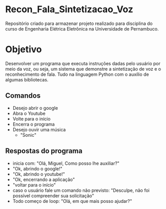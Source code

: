 # Recon_Fala_Sintetizacao_Voz
Repositório criado para armazenar projeto realizado para disciplina do curso de Engenharia Elétrica Eletrônica na Universidade de Pernambuco.

# Objetivo
Desenvolver um programa que executa instruções dadas pelo usuário por meio da voz, ou seja, um sistema que demonstre a sintetização de voz e o reconhecimento de fala. Tudo na linguagem Python com o auxílio de algumas bibliotecas.

## Comandos
- Desejo abrir o google
-	Abra o Youtube
-	Volte para o início
-	Encerra o programa
- Desejo ouvir uma música
  - "Sonic"

## Respostas do programa
-	inicia com: "Olá, Miguel, Como posso lhe auxiliar?"
-	"Ok, abrindo o google!"
-	"Ok, abrindo o youtube!"
-	"Ok, encerrando a aplicação"
-	"voltar para o início"
-	caso o usuário fale um comando não previsto: "Desculpe, não foi possível compreender sua solicitação"
-	Todo começo de loop: "Olá, em que mais posso ajudar?"

